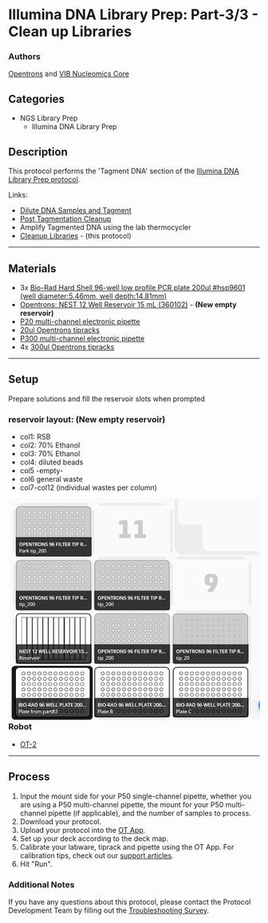 # Illumina DNA Library Prep: Part-3/3 - Clean up Libraries

### Authors
[Opentrons](https://opentrons.com/) and [VIB Nucleomics Core](https://www.nucleomics.be)

## Categories
* NGS Library Prep
	* Illumina DNA Library Prep

## Description
This protocol performs the 'Tagment DNA' section of the [Illumina DNA Library Prep protocol](https://www.illumina.com/products/by-type/sequencing-kits/library-prep-kits/nextera-dna-flex.html).

Links:
* [Dilute DNA Samples and Tagment](../NC_Illumina_DNA_pt1)
* [Post Tagmentation Cleanup](../NC_Illumina_DNA_pt2)
* Amplify Tagmented DNA using the lab thermocycler
* [Cleanup Libraries](../NC_Illumina_DNA_pt3) - (this protocol)

---
## Materials

* 3x [Bio-Rad Hard Shell 96-well low profile PCR plate 200ul #hsp9601 (well diameter:5.46mm, well depth:14.81mm)](bio-rad.com/en-us/sku/hsp9601-hard-shell-96-well-pcr-plates-low-profile-thin-wall-skirted-white-clear?ID=hsp9601)
* [Opentrons: NEST 12 Well Reservoir 15 mL (360102)](https://www.cell-nest.com/page94?_l=en&product_id=102) - **(New empty reservoir)**
* [P20 multi-channel electronic pipette](https://shop.opentrons.com/collections/ot-2-pipettes)
* [20ul Opentrons tipracks](https://shop.opentrons.com/collections/opentrons-tips/products/opentrons-10ul-tips)
* [P300 multi-channel electronic pipette](https://shop.opentrons.com/collections/ot-2-pipettes)
* 4x [300ul Opentrons tipracks](https://shop.opentrons.com/collections/opentrons-tips/products/opentrons-300ul-tips)


---
## Setup

Prepare solutions and fill the reservoir slots when prompted

### reservoir layout: **(New empty reservoir)**
* col1: RSB
* col2: 70% Ethanol
* col3: 70% Ethanol
* col4: diluted beads
* col5 -empty-
* col6 general waste
* col7-col12 (individual wastes per column)

<img src="Deck%20layout%20pt3_48s.png"
     alt="pt1_deck_48"
     style="float: left; margin-right: 10px;" />

### Robot
* [OT-2](https://opentrons.com/ot-2)

---
## Process

1. Input the mount side for your P50 single-channel pipette, whether you are using a P50 multi-channel pipette, the mount for your P50 multi-channel pipette (if applicable), and the number of samples to process.
2. Download your protocol.
3. Upload your protocol into the [OT App](https://opentrons.com/ot-app).
4. Set up your deck according to the deck map.
5. Calibrate your labware, tiprack and pipette using the OT App. For calibration tips, check out our [support articles](https://support.opentrons.com/en/collections/1559720-guide-for-getting-started-with-the-ot-2).
6. Hit "Run".

### Additional Notes
If you have any questions about this protocol, please contact the Protocol Development Team by filling out the [Troubleshooting Survey](https://protocol-troubleshooting.paperform.co/).
